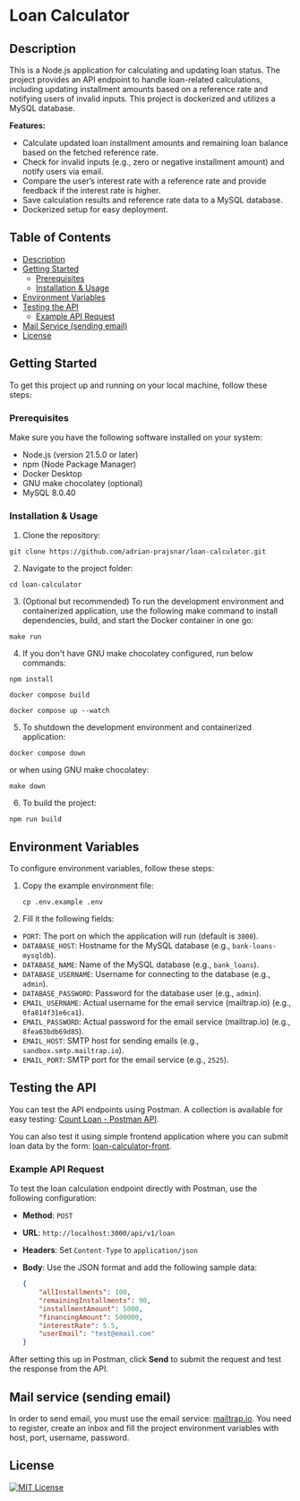# Loan Calculator

## Description

This is a Node.js application for calculating and updating loan status. The project provides an API endpoint to handle loan-related calculations, including updating installment amounts based on a reference rate and notifying users of invalid inputs. This project is dockerized and utilizes a MySQL database.

**Features:**

-   Calculate updated loan installment amounts and remaining loan balance based on the fetched reference rate.
-   Check for invalid inputs (e.g., zero or negative installment amount) and notify users via email.
-   Compare the user’s interest rate with a reference rate and provide feedback if the interest rate is higher.
-   Save calculation results and reference rate data to a MySQL database.
-   Dockerized setup for easy deployment.

## Table of Contents

-   [Description](#description)
-   [Getting Started](#getting-started)
    -   [Prerequisites](#prerequisites)
    -   [Installation & Usage](#installation-&-usage)
-   [Environment Variables](#environment-variables)
-   [Testing the API](#testing-the-api)
    -   [Example API Request](#example-api-request)
-   [Mail Service (sending email)](#mail-service)
-   [License](#license)

## Getting Started

To get this project up and running on your local machine, follow these steps:

### Prerequisites

Make sure you have the following software installed on your system:

-   Node.js (version 21.5.0 or later)
-   npm (Node Package Manager)
-   Docker Desktop
-   GNU make chocolatey (optional)
-   MySQL 8.0.40

### Installation & Usage

1. Clone the repository:

```
git clone https://github.com/adrian-prajsnar/loan-calculator.git
```

2. Navigate to the project folder:

```
cd loan-calculator
```

3. (Optional but recommended) To run the development environment and containerized application, use the following make command to install dependencies, build, and start the Docker container in one go:

```
make run
```

4. If you don't have GNU make chocolatey configured, run below commands:

```
npm install
```

```
docker compose build
```

```
docker compose up --watch
```

5. To shutdown the development environment and containerized application:

```
docker compose down
```

or when using GNU make chocolatey:

```
make down
```

6. To build the project:

```
npm run build
```

## Environment Variables

To configure environment variables, follow these steps:

1. Copy the example environment file:

    ```
    cp .env.example .env
    ```

2. Fill it the following fields:

-   `PORT`: The port on which the application will run (default is `3000`).
-   `DATABASE_HOST`: Hostname for the MySQL database (e.g., `bank-loans-mysqldb`).
-   `DATABASE_NAME`: Name of the MySQL database (e.g., `bank_loans`).
-   `DATABASE_USERNAME`: Username for connecting to the database (e.g., `admin`).
-   `DATABASE_PASSWORD`: Password for the database user (e.g., `admin`).
-   `EMAIL_USERNAME`: Actual username for the email service (mailtrap.io) (e.g., `0fa814f31e6ca1`).
-   `EMAIL_PASSWORD`: Actual password for the email service (mailtrap.io) (e.g., `8fea63bdb69d85`).
-   `EMAIL_HOST`: SMTP host for sending emails (e.g., `sandbox.smtp.mailtrap.io`).
-   `EMAIL_PORT`: SMTP port for the email service (e.g., `2525`).

## Testing the API

You can test the API endpoints using Postman. A collection is available for easy testing: [Count Loan - Postman API](https://www.postman.com/lively-capsule-860220/loan-api/request/gek3s3p/count-loan?action=share&creator=33666853&ctx=documentation).

You can also test it using simple frontend application where you can submit loan data by the form: [loan-calculator-front](https://github.com/adrian-prajsnar/loan-calculator-front).

### Example API Request

To test the loan calculation endpoint directly with Postman, use the following configuration:

-   **Method**: `POST`
-   **URL**: `http://localhost:3000/api/v1/loan`
-   **Headers**: Set `Content-Type` to `application/json`
-   **Body**: Use the JSON format and add the following sample data:

    ```json
    {
        "allInstallments": 100,
        "remainingInstallments": 90,
        "installmentAmount": 5000,
        "financingAmount": 500000,
        "interestRate": 5.5,
        "userEmail": "test@email.com"
    }
    ```

After setting this up in Postman, click **Send** to submit the request and test the response from the API.

## Mail service (sending email)

In order to send email, you must use the email service: [mailtrap.io](https://mailtrap.io/). You need to register, create an inbox and fill the project environment variables with host, port, username, password.

## License

[![MIT License](https://img.shields.io/badge/License-MIT-green.svg)](https://choosealicense.com/licenses/mit/)
